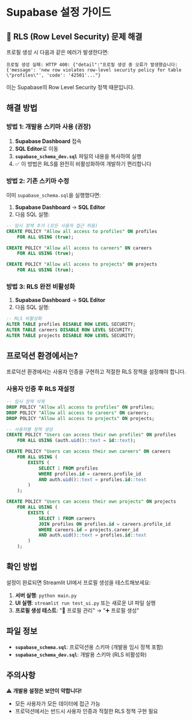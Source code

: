 # Supabase 설정 가이드

## 🚨 RLS (Row Level Security) 문제 해결

프로필 생성 시 다음과 같은 에러가 발생한다면:

```
프로필 생성 실패: HTTP 400: {"detail":"프로필 생성 중 오류가 발생했습니다: {'message': 'new row violates row-level security policy for table \"profiles\"', 'code': '42501'..."}
```

이는 Supabase의 Row Level Security 정책 때문입니다.

## 해결 방법

### 방법 1: 개발용 스키마 사용 (권장)

1. **Supabase Dashboard** 접속
2. **SQL Editor**로 이동
3. **`supabase_schema_dev.sql`** 파일의 내용을 복사하여 실행
4. ✅ 이 방법은 RLS를 완전히 비활성화하여 개발하기 편리합니다

### 방법 2: 기존 스키마 수정

이미 `supabase_schema.sql`을 실행했다면:

1. **Supabase Dashboard** → **SQL Editor**
2. 다음 SQL 실행:

```sql
-- 임시 정책 추가 (모든 사용자 접근 허용)
CREATE POLICY "Allow all access to profiles" ON profiles
    FOR ALL USING (true);

CREATE POLICY "Allow all access to careers" ON careers
    FOR ALL USING (true);

CREATE POLICY "Allow all access to projects" ON projects
    FOR ALL USING (true);
```

### 방법 3: RLS 완전 비활성화

1. **Supabase Dashboard** → **SQL Editor**
2. 다음 SQL 실행:

```sql
-- RLS 비활성화
ALTER TABLE profiles DISABLE ROW LEVEL SECURITY;
ALTER TABLE careers DISABLE ROW LEVEL SECURITY;
ALTER TABLE projects DISABLE ROW LEVEL SECURITY;
```

## 프로덕션 환경에서는?

프로덕션 환경에서는 사용자 인증을 구현하고 적절한 RLS 정책을 설정해야 합니다.

### 사용자 인증 후 RLS 재설정

```sql
-- 임시 정책 삭제
DROP POLICY "Allow all access to profiles" ON profiles;
DROP POLICY "Allow all access to careers" ON careers;
DROP POLICY "Allow all access to projects" ON projects;

-- 사용자별 정책 생성
CREATE POLICY "Users can access their own profiles" ON profiles
    FOR ALL USING (auth.uid()::text = id::text);

CREATE POLICY "Users can access their own careers" ON careers
    FOR ALL USING (
        EXISTS (
            SELECT 1 FROM profiles 
            WHERE profiles.id = careers.profile_id 
            AND auth.uid()::text = profiles.id::text
        )
    );

CREATE POLICY "Users can access their own projects" ON projects
    FOR ALL USING (
        EXISTS (
            SELECT 1 FROM careers 
            JOIN profiles ON profiles.id = careers.profile_id
            WHERE careers.id = projects.career_id 
            AND auth.uid()::text = profiles.id::text
        )
    );
```

## 확인 방법

설정이 완료되면 Streamlit UI에서 프로필 생성을 테스트해보세요:

1. **서버 실행**: `python main.py`
2. **UI 실행**: `streamlit run test_ui.py` 또는 새로운 UI 파일 실행
3. **프로필 생성 테스트**: "👤 프로필 관리" → "➕ 프로필 생성"

## 파일 정보

- **`supabase_schema.sql`**: 프로덕션용 스키마 (개발용 임시 정책 포함)
- **`supabase_schema_dev.sql`**: 개발용 스키마 (RLS 비활성화)

## 주의사항

⚠️ **개발용 설정은 보안이 약합니다!**
- 모든 사용자가 모든 데이터에 접근 가능
- 프로덕션에서는 반드시 사용자 인증과 적절한 RLS 정책 구현 필요 